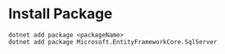 # Install Package 
```
dotnet add package <packageName>
dotnet add package Microsoft.EntityFrameworkCore.SqlServer
```


